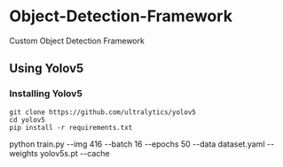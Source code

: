 # Object-Detection-Framework
Custom Object Detection Framework 


## Using Yolov5

### Installing Yolov5 

    git clone https://github.com/ultralytics/yolov5
    cd yolov5
    pip install -r requirements.txt

python train.py --img 416 --batch 16 --epochs 50 --data dataset.yaml --weights yolov5s.pt --cache
